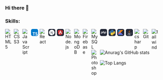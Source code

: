 ### Hi there 👋

### Skills:

<img align="left" alt="HTML5" width="23px" src="https://cdn.jsdelivr.net/gh/devicons/devicon/icons/html5/html5-original.svg" style="padding-right:5px;" />
<img align="left" alt="CSS3" width="23px" src="https://cdn.jsdelivr.net/gh/devicons/devicon/icons/css3/css3-original.svg" style="padding-right:5px;" />
<img align="left" alt="JavaScript" width="23px" src="https://cdn.jsdelivr.net/gh/devicons/devicon/icons/javascript/javascript-original.svg" style="padding-right:5px;" />
<img align="left" alt="TypeScript" width="23px" src="https://github.com/tandpfun/skill-icons/blob/main/icons/TypeScript.svg" style="padding-right:5px;" />
<img align="left" alt="React" width="23px" src="https://cdn.jsdelivr.net/gh/devicons/devicon/icons/react/react-original.svg" style="padding-right:5px;" />
<img align="left" alt="NextJS" width="23px" src="https://github.com/tandpfun/skill-icons/blob/main/icons/NextJS-Dark.svg" style="padding-right:5px;" />
<img align="left" alt="Angular" width="23px" src="https://github.com/tandpfun/skill-icons/blob/main/icons/Angular-Dark.svg" style="padding-right:5px;" />
<img align="left" alt="Node.js" width="23px" src="https://cdn.jsdelivr.net/gh/devicons/devicon/icons/nodejs/nodejs-original.svg" style="padding-right:5px;" />
<img align="left" alt="MongoDB" width="23px" src="https://cdn.jsdelivr.net/gh/devicons/devicon/icons/mongodb/mongodb-original.svg" style="padding-right:5px;" />
<img align="left" alt="Firebase" width="23px" src="https://www.vectorlogo.zone/logos/firebase/firebase-icon.svg" style="padding-right:5px;" />
<img align="left" alt="MySQL" width="23px" src="https://cdn.jsdelivr.net/gh/devicons/devicon/icons/mysql/mysql-original.svg" style="padding-right:5px;" />
<img align="left" alt="PHP" width="23px" src="https://github.com/tandpfun/skill-icons/blob/main/icons/PHP-Dark.svg" style="padding-right:5px;" />
<img align="left" alt="Python" width="23px" src="https://github.com/tandpfun/skill-icons/blob/main/icons/Python-Dark.svg" style="padding-right:5px;" />
<img align="left" alt="Kotlin" width="23px" src="https://github.com/tandpfun/skill-icons/blob/main/icons/Kotlin-Dark.svg" style="padding-right:5px;" />
<img align="left" alt="Java" width="23px" src="https://github.com/tandpfun/skill-icons/blob/main/icons/Java-Dark.svg" style="padding-right:5px;" />
<img align="left" alt="csharp" width="23px" src="https://cdn.cdnlogo.com/logos/c/27/c.svg" style="padding-right:5px;" />  
<img align="left" alt="Git" width="23px" src="https://cdn.jsdelivr.net/gh/devicons/devicon/icons/git/git-original.svg" style="padding-right:5px;" />
<!-- <img align="left" alt="mui" width="23px" src="https://cdn.cdnlogo.com/logos/m/57/material-ui.svg" style="padding-right:5px;" /> -->
<img align="left" alt="tailwind" width="23px" src="https://upload.wikimedia.org/wikipedia/commons/thumb/d/d5/Tailwind_CSS_Logo.svg/1200px-Tailwind_CSS_Logo.svg.png" style="padding-right:5px;" />
<img align="left" alt="Photoshop" width="23px" src="https://uxwing.com/wp-content/themes/uxwing/download/10-brands-and-social-media/adobe-photoshop.svg" style="padding-right:5px;" />


<!--
**younis3/younis3** is a ✨ _special_ ✨ repository because its `README.md` (this file) appears on your GitHub profile.

Here are some ideas to get you started:

- 🔭 I’m currently working on ...
- 🌱 I’m currently learning ...
- 👯 I’m looking to collaborate on ...
- 🤔 I’m looking for help with ...
- 💬 Ask me about ...
- 📫 How to reach me: ...
- 😄 Pronouns: ...
- ⚡ Fun fact: ...
-->

<br><br><br>
![Anurag's GitHub stats](https://github-readme-stats.vercel.app/api?username=younis3&show_icons=true&theme=radical)
<br><br>
![Top Langs](https://github-readme-stats.vercel.app/api/top-langs/?username=younis3&layout=compact&langs_count=6&hide=jupyter%20notebook)

<!-- ![Snake animation](https://github.com/younis3/younis3/blob/output/github-contribution-grid-snake.svg) -->
